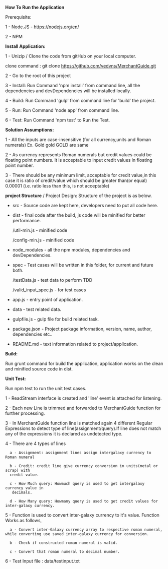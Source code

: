 **How To Run the Application**


Prerequisite:


1 - Node.JS - https://nodejs.org/en/

2 - NPM


**Install Application:**


1 - Unizip / Clone the code from gitHub on your local computer.

clone command : git clone https://github.com/vedvns/MerchantGuide.git

2 - Go to the root of this project

3 - Install: Run Command 'npm install' from command line, all the dependencies and devDependencies will be installed locally.

4 - Build: Run Command 'gulp' from command line for 'build' the project.

5 - Run: Run Command 'node app' from command line.

6 - Test: Run Command 'npm test' to Run the Test.



**Solution Assumptions:**

1 - All the inputs are case-insensitive (for all currency,units and Roman numerals)
  Ex. Gold gold GOLD are same

2 - As currency represents Roman numerals but credit values could be floating point numbers.
It is acceptable to input credit values in floating point number.

3 - There should be any minimum limit, acceptable for credit value,in this case it is ratio of
credit/value which should be greater than(or equal) 0.00001 (i.e. ratio less than this, is not acceptable)


**project Structure** / Project Design: Structure of the project is as below.

  - src - Source code are kept here, developers need to put all code here.
  - dist - final code after the build, js code will be minified for better performance.

      /util-min.js    - minified code

      /config-min.js   - minified code

  - node_modules - all the npm modules, dependencies and devDependencies.
  - spec - Test cases will be written in this folder, for current and future both.

      /testData.js  - test data to perform TDD

      /valid_input_spec.js -  for test cases   

  - app.js - entry point of application.
  - data - test related data.
  - gulpfile.js - gulp file for build related task.
  - package.json - Project package information, version, name, author, dependencies etc..
  - README.md - text information related to project/application.


**Build:**

 Run grunt command for build the application, application works on the clean and minified source code in dist.


**Unit Test:**

Run npm test to run the unit test cases.


1 - ReadStream interface is created and 'line' event is attached for listening.

2 - Each new Line is trimmed and forwarded to MerchantGuide function for further processing.

3 - In MerchantGuide function line is matched again 4 different Regular Expressions to
detect type of line(assignment/query).If line does not match any of the expressions
it is declared as undetected type.

4 - There are 4 types of lines

      a - Assignment: assignment lines assign intergalaxy currency to Roman numeral

      b - Credit: credit line give currency conversion in units(metal or scrap) with
      credit value.

      c - How Much query: Howmuch query is used to get intergalaxy currency value in
       decimals.

      d - How Many query: Howmany query is used to get credit values for inter-galaxy currency.

5 - Function is used to convert inter-galaxy currency to it's value.
Function Works as follows,

      a - Convert inter-Galaxy currency array to respective roman numeral, while converting use saved inter-galaxy currency for conversion.

      b - Check if constructed roman numeral is valid.

      c - Convert that roman numeral to decimal number.

6 - Test Input file : data/testinput.txt
